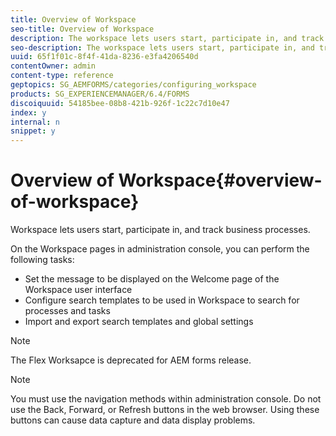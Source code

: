 ```yaml
---
title: Overview of Workspace
seo-title: Overview of Workspace
description: The workspace lets users start, participate in, and track business processes. Let us learn more about the workspace.
seo-description: The workspace lets users start, participate in, and track business processes. Let us learn more about the workspace.
uuid: 65f1f01c-8f4f-41da-8236-e3fa4206540d
contentOwner: admin
content-type: reference
geptopics: SG_AEMFORMS/categories/configuring_workspace
products: SG_EXPERIENCEMANAGER/6.4/FORMS
discoiquuid: 54185bee-08b8-421b-926f-1c22c7d10e47
index: y
internal: n
snippet: y
---
```


# Overview of Workspace{#overview-of-workspace}

Workspace lets users start, participate in, and track business processes.

On the Workspace pages in administration console, you can perform the following tasks:

* Set the message to be displayed on the Welcome page of the Workspace user interface
* Configure search templates to be used in Workspace to search for processes and tasks
* Import and export search templates and global settings

>[!NOTE]
>
>The Flex Worksapce is deprecated for AEM forms release.

>[!NOTE]
>
>You must use the navigation methods within administration console. Do not use the Back, Forward, or Refresh buttons in the web browser. Using these buttons can cause data capture and data display problems.


